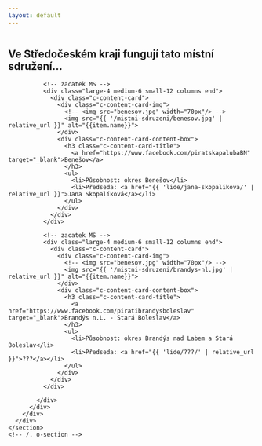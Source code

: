 ```yaml
---
layout: default
---
```


<div class="row">
  <div class="medium-12 large-12 columns">
    <section class="o-section o-section--noSpaceBottom">
      <div class="o-section-inner">
        <div class="c-BasicPage">
          <div class="vspace-nb-m">
            <h1>Ve Středočeském kraji fungují tato místní sdružení...</h1>
            <div class="row vspace-nb-m">

              <!-- zacatek MS -->
              <div class="large-4 medium-6 small-12 columns end">
                <div class="c-content-card">
                  <div class="c-content-card-img">
                    <!-- <img src="benesov.jpg" width="70px"/> -->
                    <img src="{{ '/mistni-sdruzeni/benesov.jpg' | relative_url }}" alt="{{item.name}}">
                  </div>
                  <div class="c-content-card-content-box">
                    <h3 class="c-content-card-title">
                      <a href="https://www.facebook.com/piratskapalubaBN" target="_blank">Benešov</a>
                    </h3>
                    <ul>
                      <li>Působnost: okres Benešov</li>
                      <li>Předseda: <a href="{{ 'lide/jana-skopalikova/' | relative_url }}">Jana Skopalíková</a></li>
                    </ul>
                  </div>
                </div>
              </div>

              <!-- zacatek MS -->
              <div class="large-4 medium-6 small-12 columns end">
                <div class="c-content-card">
                  <div class="c-content-card-img">
                    <!-- <img src="benesov.jpg" width="70px"/> -->
                    <img src="{{ '/mistni-sdruzeni/brandys-nl.jpg' | relative_url }}" alt="{{item.name}}">
                  </div>
                  <div class="c-content-card-content-box">
                    <h3 class="c-content-card-title">
                      <a href="https://www.facebook.com/piratibrandysboleslav" target="_blank">Brandýs n.L. - Stará Boleslav</a>
                    </h3>
                    <ul>
                      <li>Působnost: okres Brandýs nad Labem a Stará Boleslav</li>
                      <li>Předseda: <a href="{{ 'lide/???/' | relative_url }}">???</a></li>
                    </ul>
                  </div>
                </div>
              </div>

            </div>
          </div>
        </div>
      </div>
    </section>
    <!-- /. o-section -->
  </div>
</div>

